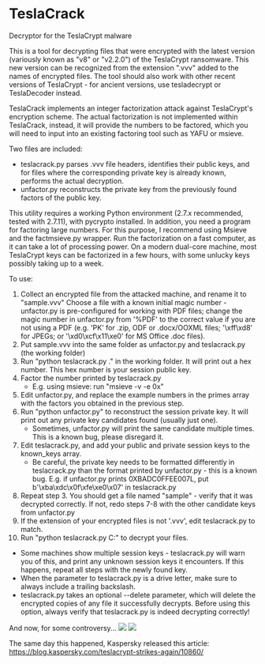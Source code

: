# TeslaCrack
Decryptor for the TeslaCrypt malware

This is a tool for decrypting files that were encrypted with the latest version
(variously known as "v8" or "v2.2.0") of the TeslaCrypt ransomware. This new version
can be recognized from the extension ".vvv" added to the names of encrypted files.
The tool should also work with other recent versions of TeslaCrypt - for ancient versions,
use tesladecrypt or TeslaDecoder instead.

TeslaCrack implements an integer factorization attack against TeslaCrypt's encryption
scheme. The actual factorization is not implemented within TeslaCrack, instead,
it will provide the numbers to be factored, which you will need to input into an existing
factoring tool such as YAFU or msieve.

Two files are included:
- teslacrack.py parses .vvv file headers, identifies their public keys, and for files where
  the corresponding private key is already known, performs the actual decryption.
- unfactor.py reconstructs the private key from the previously found factors of the public key.

This utility requires a working Python environment (2.7.x recommended, tested with 2.7.11),
with pycrypto installed. In addition, you need a program for factoring large numbers.
For this purpose, I recommend using Msieve and the factmsieve.py wrapper.
Run the factorization on a fast computer, as it can take a lot of processing power.
On a modern dual-core machine, most TeslaCrypt keys can be factorized in a few hours, with some
unlucky keys possibly taking up to a week.

To use:

1. Collect an encrypted file from the attacked machine, and rename it to "sample.vvv"
   Choose a file with a known initial magic number - unfactor.py is pre-configured
   for working with PDF files; change the magic number in unfactor.py from '%PDF' to the correct
   value if you are not using a PDF (e.g. 'PK' for .zip, ODF or .docx/OOXML files; '\xff\xd8' for
   JPEGs; or '\xd0\xcf\x11\xe0' for MS Office .doc files).
2. Put sample.vvv into the same folder as unfactor.py and teslacrack.py (the working folder)
3. Run "python teslacrack.py ." in the working folder. It will print out a hex number.
   This hex number is your session public key.
4. Factor the number printed by teslacrack.py 
   * E.g. using msieve: run "msieve -v -e 0x<public key from teslacrack.py>"
5. Edit unfactor.py, and replace the example numbers in the primes array with the factors you
   obtained in the previous step.
6. Run "python unfactor.py" to reconstruct the session private key. It will print out any private
   key candidates found (usually just one).
   * Sometimes, unfactor.py will print the same candidate multiple times. This is a known bug,
     please disregard it.
7. Edit teslacrack.py, and add your public and private session keys to the known_keys array.
   * Be careful, the private key needs to be formatted differently in teslacrack.py than the
     format printed by unfactor.py - this is a known bug.
     E.g. if unfactor.py prints 0XBADC0FFEE007L, put b'\xba\xdc\x0f\xfe\xe0\x07' in teslacrack.py
8. Repeat step 3. You should get a file named "sample" - verify that it was decrypted correctly.
   If not, redo steps 7-8 with the other candidate keys from unfactor.py
9. If the extension of your encrypted files is not '.vvv', edit teslacrack.py to match.
10. Run "python teslacrack.py C:\" to decrypt your files.
   * Some machines show multiple session keys - teslacrack.py will warn you of this, and print any
     unknown session keys it encounters. If this happens, repeat all steps with the newly found key.
   * When the parameter to teslacrack.py is a drive letter, make sure to always include a trailing
     backslash.
   * teslacrack.py takes an optional --delete parameter, which will delete the encrypted copies of
     any file it successfully decrypts. Before using this option, always verify that teslacrack.py
     is indeed decrypting correctly!

And now, for some controversy...
![](https://cloud.githubusercontent.com/assets/16308406/11841119/45709ea2-a3fb-11e5-9df6-8dcc43a6812e.png)
![](https://cloud.githubusercontent.com/assets/16308406/11841120/4574e138-a3fb-11e5-981b-5b30e7f8bd84.png)

The same day this happened, Kaspersky released this article: https://blog.kaspersky.com/teslacrypt-strikes-again/10860/ 
